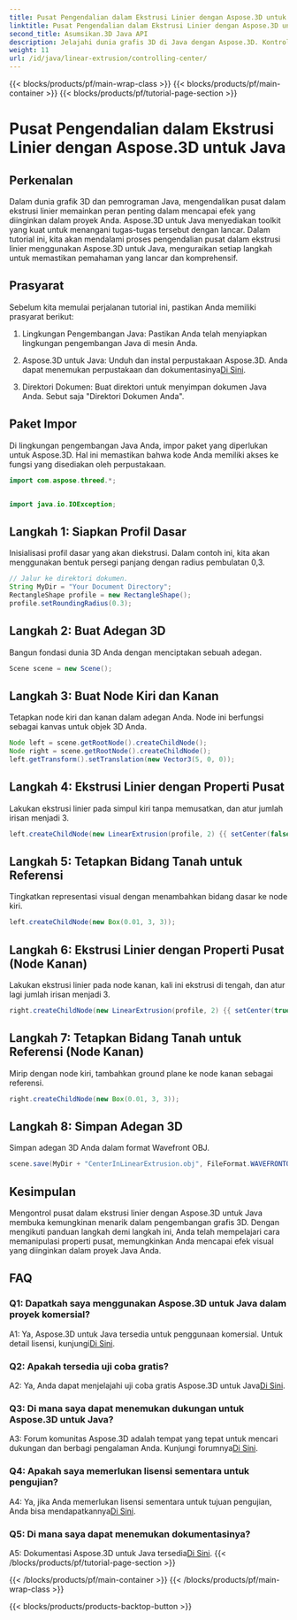 ```yaml
---
title: Pusat Pengendalian dalam Ekstrusi Linier dengan Aspose.3D untuk Java
linktitle: Pusat Pengendalian dalam Ekstrusi Linier dengan Aspose.3D untuk Java
second_title: Asumsikan.3D Java API
description: Jelajahi dunia grafis 3D di Java dengan Aspose.3D. Kontrol bagian tengah dalam ekstrusi linier dengan mudah.
weight: 11
url: /id/java/linear-extrusion/controlling-center/
---
```


{{< blocks/products/pf/main-wrap-class >}}
{{< blocks/products/pf/main-container >}}
{{< blocks/products/pf/tutorial-page-section >}}

# Pusat Pengendalian dalam Ekstrusi Linier dengan Aspose.3D untuk Java

## Perkenalan

Dalam dunia grafik 3D dan pemrograman Java, mengendalikan pusat dalam ekstrusi linier memainkan peran penting dalam mencapai efek yang diinginkan dalam proyek Anda. Aspose.3D untuk Java menyediakan toolkit yang kuat untuk menangani tugas-tugas tersebut dengan lancar. Dalam tutorial ini, kita akan mendalami proses pengendalian pusat dalam ekstrusi linier menggunakan Aspose.3D untuk Java, menguraikan setiap langkah untuk memastikan pemahaman yang lancar dan komprehensif.

## Prasyarat

Sebelum kita memulai perjalanan tutorial ini, pastikan Anda memiliki prasyarat berikut:

1. Lingkungan Pengembangan Java: Pastikan Anda telah menyiapkan lingkungan pengembangan Java di mesin Anda.

2.  Aspose.3D untuk Java: Unduh dan instal perpustakaan Aspose.3D. Anda dapat menemukan perpustakaan dan dokumentasinya[Di Sini](https://reference.aspose.com/3d/java/).

3. Direktori Dokumen: Buat direktori untuk menyimpan dokumen Java Anda. Sebut saja "Direktori Dokumen Anda".

## Paket Impor

Di lingkungan pengembangan Java Anda, impor paket yang diperlukan untuk Aspose.3D. Hal ini memastikan bahwa kode Anda memiliki akses ke fungsi yang disediakan oleh perpustakaan.

```java
import com.aspose.threed.*;


import java.io.IOException;
```

## Langkah 1: Siapkan Profil Dasar

Inisialisasi profil dasar yang akan diekstrusi. Dalam contoh ini, kita akan menggunakan bentuk persegi panjang dengan radius pembulatan 0,3.

```java
// Jalur ke direktori dokumen.
String MyDir = "Your Document Directory";
RectangleShape profile = new RectangleShape();
profile.setRoundingRadius(0.3);
```

## Langkah 2: Buat Adegan 3D

Bangun fondasi dunia 3D Anda dengan menciptakan sebuah adegan.

```java
Scene scene = new Scene();
```

## Langkah 3: Buat Node Kiri dan Kanan

Tetapkan node kiri dan kanan dalam adegan Anda. Node ini berfungsi sebagai kanvas untuk objek 3D Anda.

```java
Node left = scene.getRootNode().createChildNode();
Node right = scene.getRootNode().createChildNode();
left.getTransform().setTranslation(new Vector3(5, 0, 0));
```

## Langkah 4: Ekstrusi Linier dengan Properti Pusat

Lakukan ekstrusi linier pada simpul kiri tanpa memusatkan, dan atur jumlah irisan menjadi 3.

```java
left.createChildNode(new LinearExtrusion(profile, 2) {{ setCenter(false); setSlices(3); }});
```

## Langkah 5: Tetapkan Bidang Tanah untuk Referensi

Tingkatkan representasi visual dengan menambahkan bidang dasar ke node kiri.

```java
left.createChildNode(new Box(0.01, 3, 3));
```

## Langkah 6: Ekstrusi Linier dengan Properti Pusat (Node Kanan)

Lakukan ekstrusi linier pada node kanan, kali ini ekstrusi di tengah, dan atur lagi jumlah irisan menjadi 3.

```java
right.createChildNode(new LinearExtrusion(profile, 2) {{ setCenter(true); setSlices(3); }});
```

## Langkah 7: Tetapkan Bidang Tanah untuk Referensi (Node Kanan)

Mirip dengan node kiri, tambahkan ground plane ke node kanan sebagai referensi.

```java
right.createChildNode(new Box(0.01, 3, 3));
```

## Langkah 8: Simpan Adegan 3D

Simpan adegan 3D Anda dalam format Wavefront OBJ.

```java
scene.save(MyDir + "CenterInLinearExtrusion.obj", FileFormat.WAVEFRONTOBJ);
```

## Kesimpulan

Mengontrol pusat dalam ekstrusi linier dengan Aspose.3D untuk Java membuka kemungkinan menarik dalam pengembangan grafis 3D. Dengan mengikuti panduan langkah demi langkah ini, Anda telah mempelajari cara memanipulasi properti pusat, memungkinkan Anda mencapai efek visual yang diinginkan dalam proyek Java Anda.

## FAQ

### Q1: Dapatkah saya menggunakan Aspose.3D untuk Java dalam proyek komersial?

 A1: Ya, Aspose.3D untuk Java tersedia untuk penggunaan komersial. Untuk detail lisensi, kunjungi[Di Sini](https://purchase.aspose.com/buy).

### Q2: Apakah tersedia uji coba gratis?

 A2: Ya, Anda dapat menjelajahi uji coba gratis Aspose.3D untuk Java[Di Sini](https://releases.aspose.com/).

### Q3: Di mana saya dapat menemukan dukungan untuk Aspose.3D untuk Java?

 A3: Forum komunitas Aspose.3D adalah tempat yang tepat untuk mencari dukungan dan berbagi pengalaman Anda. Kunjungi forumnya[Di Sini](https://forum.aspose.com/c/3d/18).

### Q4: Apakah saya memerlukan lisensi sementara untuk pengujian?

A4: Ya, jika Anda memerlukan lisensi sementara untuk tujuan pengujian, Anda bisa mendapatkannya[Di Sini](https://purchase.aspose.com/temporary-license/).

### Q5: Di mana saya dapat menemukan dokumentasinya?

 A5: Dokumentasi Aspose.3D untuk Java tersedia[Di Sini](https://reference.aspose.com/3d/java/).
{{< /blocks/products/pf/tutorial-page-section >}}

{{< /blocks/products/pf/main-container >}}
{{< /blocks/products/pf/main-wrap-class >}}

{{< blocks/products/products-backtop-button >}}
